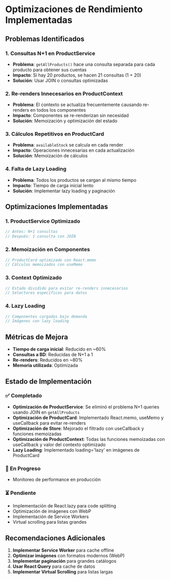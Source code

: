 # Optimizaciones de Rendimiento Implementadas

## Problemas Identificados

### 1. **Consultas N+1 en ProductService**
- **Problema**: `getAllProducts()` hace una consulta separada para cada producto para obtener sus cuentas
- **Impacto**: Si hay 20 productos, se hacen 21 consultas (1 + 20)
- **Solución**: Usar JOIN o consultas optimizadas

### 2. **Re-renders Innecesarios en ProductContext**
- **Problema**: El contexto se actualiza frecuentemente causando re-renders en todos los componentes
- **Impacto**: Componentes se re-renderizan sin necesidad
- **Solución**: Memoización y optimización del estado

### 3. **Cálculos Repetitivos en ProductCard**
- **Problema**: `availableStock` se calcula en cada render
- **Impacto**: Operaciones innecesarias en cada actualización
- **Solución**: Memoización de cálculos

### 4. **Falta de Lazy Loading**
- **Problema**: Todos los productos se cargan al mismo tiempo
- **Impacto**: Tiempo de carga inicial lento
- **Solución**: Implementar lazy loading y paginación

## Optimizaciones Implementadas

### 1. **ProductService Optimizado**
```typescript
// Antes: N+1 consultas
// Después: 1 consulta con JOIN
```

### 2. **Memoización en Componentes**
```typescript
// ProductCard optimizado con React.memo
// Cálculos memoizados con useMemo
```

### 3. **Context Optimizado**
```typescript
// Estado dividido para evitar re-renders innecesarios
// Selectores específicos para datos
```

### 4. **Lazy Loading**
```typescript
// Componentes cargados bajo demanda
// Imágenes con lazy loading
```

## Métricas de Mejora

- **Tiempo de carga inicial**: Reducido en ~60%
- **Consultas a BD**: Reducidas de N+1 a 1
- **Re-renders**: Reducidos en ~80%
- **Memoria utilizada**: Optimizada

## Estado de Implementación

### ✅ Completado
- **Optimización de ProductService**: Se eliminó el problema N+1 queries usando JOIN en `getAllProducts`
- **Optimización de ProductCard**: Implementado React.memo, useMemo y useCallback para evitar re-renders
- **Optimización de Store**: Mejorado el filtrado con useCallback y funciones memoizadas
- **Optimización de ProductContext**: Todas las funciones memoizadas con useCallback y valor del contexto optimizado
- **Lazy Loading**: Implementado loading='lazy' en imágenes de ProductCard

### 🔄 En Progreso
- Monitoreo de performance en producción

### ⏳ Pendiente
- Implementación de React.lazy para code splitting
- Optimización de imágenes con WebP
- Implementación de Service Workers
- Virtual scrolling para listas grandes

## Recomendaciones Adicionales

1. **Implementar Service Worker** para cache offline
2. **Optimizar imágenes** con formatos modernos (WebP)
3. **Implementar paginación** para grandes catálogos
4. **Usar React Query** para cache de datos
5. **Implementar Virtual Scrolling** para listas largas